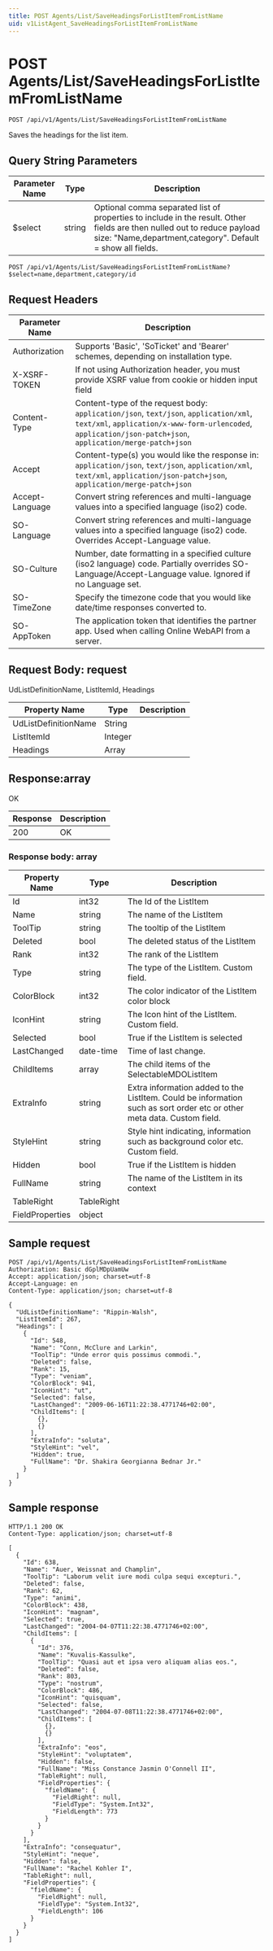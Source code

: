 ```yaml
---
title: POST Agents/List/SaveHeadingsForListItemFromListName
uid: v1ListAgent_SaveHeadingsForListItemFromListName
---
```


# POST Agents/List/SaveHeadingsForListItemFromListName

```http
POST /api/v1/Agents/List/SaveHeadingsForListItemFromListName
```

Saves the headings for the list item.







## Query String Parameters

| Parameter Name | Type |  Description |
|----------------|------|--------------|
| $select | string |  Optional comma separated list of properties to include in the result. Other fields are then nulled out to reduce payload size: "Name,department,category". Default = show all fields. |

```http
POST /api/v1/Agents/List/SaveHeadingsForListItemFromListName?$select=name,department,category/id
```


## Request Headers

| Parameter Name | Description |
|----------------|-------------|
| Authorization  | Supports 'Basic', 'SoTicket' and 'Bearer' schemes, depending on installation type. |
| X-XSRF-TOKEN   | If not using Authorization header, you must provide XSRF value from cookie or hidden input field |
| Content-Type | Content-type of the request body: `application/json`, `text/json`, `application/xml`, `text/xml`, `application/x-www-form-urlencoded`, `application/json-patch+json`, `application/merge-patch+json` |
| Accept         | Content-type(s) you would like the response in: `application/json`, `text/json`, `application/xml`, `text/xml`, `application/json-patch+json`, `application/merge-patch+json` |
| Accept-Language | Convert string references and multi-language values into a specified language (iso2) code. |
| SO-Language | Convert string references and multi-language values into a specified language (iso2) code. Overrides Accept-Language value. |
| SO-Culture | Number, date formatting in a specified culture (iso2 language) code. Partially overrides SO-Language/Accept-Language value. Ignored if no Language set. |
| SO-TimeZone | Specify the timezone code that you would like date/time responses converted to. |
| SO-AppToken | The application token that identifies the partner app. Used when calling Online WebAPI from a server. |

## Request Body: request 

UdListDefinitionName, ListItemId, Headings 

| Property Name | Type |  Description |
|----------------|------|--------------|
| UdListDefinitionName | String |  |
| ListItemId | Integer |  |
| Headings | Array |  |

## Response:array

OK

| Response | Description |
|----------------|-------------|
| 200 | OK |

### Response body: array

| Property Name | Type |  Description |
|----------------|------|--------------|
| Id | int32 | The Id of the ListItem |
| Name | string | The name of the ListItem |
| ToolTip | string | The tooltip of the ListItem |
| Deleted | bool | The deleted status of the ListItem |
| Rank | int32 | The rank of the ListItem |
| Type | string | The type of the ListItem. Custom field. |
| ColorBlock | int32 | The color indicator of the ListItem color block |
| IconHint | string | The Icon hint of the ListItem. Custom field. |
| Selected | bool | True if the ListItem is selected |
| LastChanged | date-time | Time of last change. |
| ChildItems | array | The child items of the SelectableMDOListItem |
| ExtraInfo | string | Extra information added to the ListItem. Could be information such as sort order etc or other meta data. Custom field. |
| StyleHint | string | Style hint indicating, information such as background color etc. Custom field. |
| Hidden | bool | True if the ListItem is hidden |
| FullName | string | The name of the ListItem in its context |
| TableRight | TableRight |  |
| FieldProperties | object |  |

## Sample request

```http!
POST /api/v1/Agents/List/SaveHeadingsForListItemFromListName
Authorization: Basic dGplMDpUamUw
Accept: application/json; charset=utf-8
Accept-Language: en
Content-Type: application/json; charset=utf-8

{
  "UdListDefinitionName": "Rippin-Walsh",
  "ListItemId": 267,
  "Headings": [
    {
      "Id": 548,
      "Name": "Conn, McClure and Larkin",
      "ToolTip": "Unde error quis possimus commodi.",
      "Deleted": false,
      "Rank": 15,
      "Type": "veniam",
      "ColorBlock": 941,
      "IconHint": "ut",
      "Selected": false,
      "LastChanged": "2009-06-16T11:22:38.4771746+02:00",
      "ChildItems": [
        {},
        {}
      ],
      "ExtraInfo": "soluta",
      "StyleHint": "vel",
      "Hidden": true,
      "FullName": "Dr. Shakira Georgianna Bednar Jr."
    }
  ]
}
```

## Sample response

```http_
HTTP/1.1 200 OK
Content-Type: application/json; charset=utf-8

[
  {
    "Id": 638,
    "Name": "Auer, Weissnat and Champlin",
    "ToolTip": "Laborum velit iure modi culpa sequi excepturi.",
    "Deleted": false,
    "Rank": 62,
    "Type": "animi",
    "ColorBlock": 438,
    "IconHint": "magnam",
    "Selected": true,
    "LastChanged": "2004-04-07T11:22:38.4771746+02:00",
    "ChildItems": [
      {
        "Id": 376,
        "Name": "Kuvalis-Kassulke",
        "ToolTip": "Quasi aut et ipsa vero aliquam alias eos.",
        "Deleted": false,
        "Rank": 803,
        "Type": "nostrum",
        "ColorBlock": 486,
        "IconHint": "quisquam",
        "Selected": false,
        "LastChanged": "2004-07-08T11:22:38.4771746+02:00",
        "ChildItems": [
          {},
          {}
        ],
        "ExtraInfo": "eos",
        "StyleHint": "voluptatem",
        "Hidden": false,
        "FullName": "Miss Constance Jasmin O'Connell II",
        "TableRight": null,
        "FieldProperties": {
          "fieldName": {
            "FieldRight": null,
            "FieldType": "System.Int32",
            "FieldLength": 773
          }
        }
      }
    ],
    "ExtraInfo": "consequatur",
    "StyleHint": "neque",
    "Hidden": false,
    "FullName": "Rachel Kohler I",
    "TableRight": null,
    "FieldProperties": {
      "fieldName": {
        "FieldRight": null,
        "FieldType": "System.Int32",
        "FieldLength": 106
      }
    }
  }
]
```